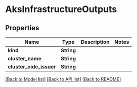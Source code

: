 # AksInfrastructureOutputs

## Properties

Name | Type | Description | Notes
------------ | ------------- | ------------- | -------------
**kind** | **String** |  | 
**cluster_name** | **String** |  | 
**cluster_oidc_issuer** | **String** |  | 

[[Back to Model list]](../README.md#documentation-for-models) [[Back to API list]](../README.md#documentation-for-api-endpoints) [[Back to README]](../README.md)


